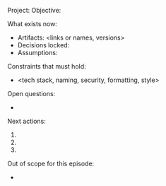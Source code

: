 Project: <name>
Objective: <one sentence>

What exists now:
- Artifacts: <links or names, versions>
- Decisions locked: <bullets>
- Assumptions: <bullets>

Constraints that must hold:
- <tech stack, naming, security, formatting, style>

Open questions:
- <bullets>

Next actions:
1) <task>
2) <task>
3) <task>

Out of scope for this episode:
- <bullets>